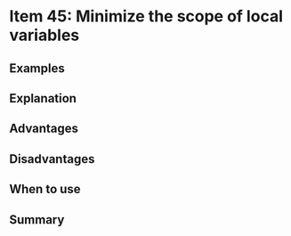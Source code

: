 # Item 45: Minimize the scope of local variables

## Examples

## Explanation

## Advantages

## Disadvantages

## When to use

## Summary
